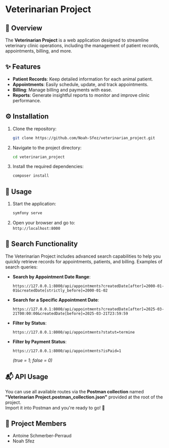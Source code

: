 # Veterinarian Project

## 🐾 Overview  
The **Veterinarian Project** is a web application designed to streamline veterinary clinic operations, including the management of patient records, appointments, billing, and more.

## ✨ Features
- **Patient Records**: Keep detailed information for each animal patient.
- **Appointments**: Easily schedule, update, and track appointments.
- **Billing**: Manage billing and payments with ease.
- **Reports**: Generate insightful reports to monitor and improve clinic performance.

## ⚙️ Installation
1. Clone the repository:
    ```bash
    git clone https://github.com/Noah-Sfez/veterinarian_project.git
    ```
2. Navigate to the project directory:
    ```bash
    cd veterinarian_project
    ```
3. Install the required dependencies:
    ```bash
    composer install
    ```

## 🚀 Usage
1. Start the application:
    ```bash
    symfony serve
    ```
2. Open your browser and go to:  
   `http://localhost:8000`

## 🔎 Search Functionality  
The Veterinarian Project includes advanced search capabilities to help you quickly retrieve records for appointments, patients, and billing. Examples of search queries:

- **Search by Appointment Date Range**:
    ```
    https://127.0.0.1:8000/api/appointments?createdDate[after]=2000-01-01&createdDate[strictly_before]=2000-01-02
    ```

- **Search for a Specific Appointment Date**:
    ```
    https://127.0.0.1:8000/api/appointments?createdDate[after]=2025-03-21T00:00:00&createdDate[before]=2025-03-21T23:59:59
    ```

- **Filter by Status**:
    ```
    https://127.0.0.1:8000/api/appointments?statut=termine
    ```

- **Filter by Payment Status**:
    ```
    https://127.0.0.1:8000/api/appointments?isPaid=1
    ```
    *(true = 1; false = 0)*

## 📬 API Usage  
You can use all available routes via the **Postman collection** named **"Veterinarian Project.postman_collection.json"** provided at the root of the project.  
Import it into Postman and you're ready to go! 🎉

## 👥 Project Members
- Antoine Schmerber-Perraud  
- Noah Sfez
